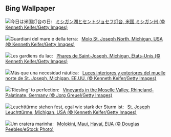 ## Bing Wallpaper
![](https://www.bing.com/th?id=OHR.MichiganLighthouse_JA-JP9089561371_UHD.jpg&w=1000)今日は米国灯台の日:&nbsp;&ensp;[ミシガン湖とセントジョセフ灯台, 米国 ミシガン州 (© Kenneth Keifer/Getty Images)](https://www.bing.com/th?id=OHR.MichiganLighthouse_JA-JP9089561371_UHD.jpg)
<br><br/>
![](https://www.bing.com/th?id=OHR.MichiganLighthouse_IT-IT9647286903_UHD.jpg&w=1000)Guardiani del mare e della terra:&nbsp;&ensp;[Molo St. Joseph North, Michigan, USA (© Kenneth Keifer/Getty Images)](https://www.bing.com/th?id=OHR.MichiganLighthouse_IT-IT9647286903_UHD.jpg)
<br><br/>
![](https://www.bing.com/th?id=OHR.MichiganLighthouse_FR-FR4479492551_UHD.jpg&w=1000)Les gardiens du lac:&nbsp;&ensp;[Phares de Saint-Joseph, Michigan, États-Unis (© Kenneth Keifer/Getty Images)](https://www.bing.com/th?id=OHR.MichiganLighthouse_FR-FR4479492551_UHD.jpg)
<br><br/>
![](https://www.bing.com/th?id=OHR.MichiganLighthouse_ES-ES4793488515_UHD.jpg&w=1000)Más que una necesidad náutica:&nbsp;&ensp;[Luces interiores y exteriores del muelle norte de St. Joseph, Michigan, EE.UU. (© Kenneth Keifer/Getty Images)](https://www.bing.com/th?id=OHR.MichiganLighthouse_ES-ES4793488515_UHD.jpg)
<br><br/>
![](https://www.bing.com/th?id=OHR.RhinelandVineyards_EN-GB0382871701_UHD.jpg&w=1000)'Riesling' to perfection:&nbsp;&ensp;[Vineyards in the Moselle Valley, Rhineland-Palatinate, Germany (© Jorg Greuel/Getty Images)](https://www.bing.com/th?id=OHR.RhinelandVineyards_EN-GB0382871701_UHD.jpg)
<br><br/>
![](https://www.bing.com/th?id=OHR.MichiganLighthouse_DE-DE1121606429_UHD.jpg&w=1000)Leuchttürme stehen fest, egal wie stark der Sturm ist:&nbsp;&ensp;[St. Joseph Leuchttürme, Michigan, USA (© Kenneth Keifer/Getty Images)](https://www.bing.com/th?id=OHR.MichiganLighthouse_DE-DE1121606429_UHD.jpg)
<br><br/>
![](https://www.bing.com/th?id=OHR.MolokiniHawaii_PT-BR9827408111_UHD.jpg&w=1000)Um cratera marinha:&nbsp;&ensp;[Molokini, Maui, Havaí, EUA (© Douglas Peebles/eStock Photo)](https://www.bing.com/th?id=OHR.MolokiniHawaii_PT-BR9827408111_UHD.jpg)
<br><br/>
